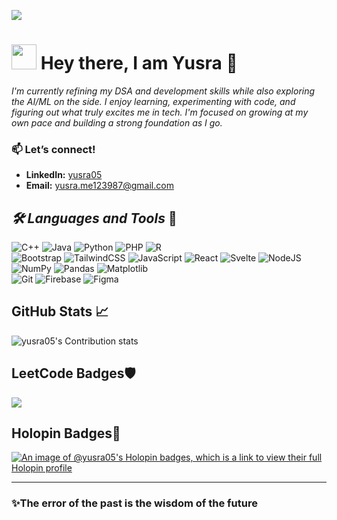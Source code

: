 ![](https://komarev.com/ghpvc/?username=yusraSyed05&color=ff69b4) 
# <img src="https://github.com/user-attachments/assets/09c452c4-b08f-4178-a836-9a31b2baf0f7" width="40"/>  Hey there, I am Yusra 💖
*I'm currently refining my DSA and development skills while also exploring the AI/ML on the side. I enjoy learning, experimenting with code, and figuring out what truly excites me in tech. I'm focused on growing at my own pace and building a strong foundation as I go.*

### 📫 Let’s connect!  
- **LinkedIn:** [yusra05](https://www.linkedin.com/in/yusra05/)  
- **Email:** yusra.me123987@gmail.com  

## *🛠 Languages and Tools* 🚀  

 ![C++](https://img.shields.io/badge/c++-%2300599C.svg?style=for-the-badge&logo=c%2B%2B&logoColor=white) ![Java](https://img.shields.io/badge/java-%23ED8B00.svg?style=for-the-badge&logo=openjdk&logoColor=white) ![Python](https://img.shields.io/badge/python-3670A0?style=for-the-badge&logo=python&logoColor=ffdd54) ![PHP](https://img.shields.io/badge/php-%23777BB4.svg?style=for-the-badge&logo=php&logoColor=white)  ![R](https://img.shields.io/badge/r-%23276DC3.svg?style=for-the-badge&logo=r&logoColor=white)   
![Bootstrap](https://img.shields.io/badge/bootstrap-%238511FA.svg?style=for-the-badge&logo=bootstrap&logoColor=white)  ![TailwindCSS](https://img.shields.io/badge/tailwindcss-%2338B2AC.svg?style=for-the-badge&logo=tailwind-css&logoColor=white) ![JavaScript](https://img.shields.io/badge/javascript-%23323330.svg?style=for-the-badge&logo=javascript&logoColor=%23F7DF1E)  ![React](https://img.shields.io/badge/react-%2320232a.svg?style=for-the-badge&logo=react&logoColor=%2361DAFB) ![Svelte](https://img.shields.io/badge/svelte-%23f1413d.svg?style=for-the-badge&logo=svelte&logoColor=white) ![NodeJS](https://img.shields.io/badge/node.js-6DA55F?style=for-the-badge&logo=node.js&logoColor=white)  
![NumPy](https://img.shields.io/badge/numpy-%23013243.svg?style=for-the-badge&logo=numpy&logoColor=white) ![Pandas](https://img.shields.io/badge/pandas-%23150458.svg?style=for-the-badge&logo=pandas&logoColor=white) ![Matplotlib](https://img.shields.io/badge/Matplotlib-%23ffffff.svg?style=for-the-badge&logo=Matplotlib&logoColor=black)   
![Git](https://img.shields.io/badge/git-%23F05033.svg?style=for-the-badge&logo=git&logoColor=white) ![Firebase](https://img.shields.io/badge/firebase-%23039BE5.svg?style=for-the-badge&logo=firebase) ![Figma](https://img.shields.io/badge/figma-%23F24E1E.svg?style=for-the-badge&logo=figma&logoColor=white) 
 

## GitHub Stats 📈
![yusra05's Contribution stats](https://github-stats-card-generator.vercel.app/api/svg?username=yusraSyed05&type=contributions&theme=radical) 


## LeetCode Badges🛡️
<img src="https://leetcode-badge-showcase.vercel.app/api?username=yusra05&theme=dark&border=border&animated=true" />

## Holopin Badges🔰

[![An image of @yusra05's Holopin badges, which is a link to view their full Holopin profile](https://holopin.me/yusra05)](https://holopin.io/@yusra05)

---

### ✨The error of the past is the wisdom of the future
